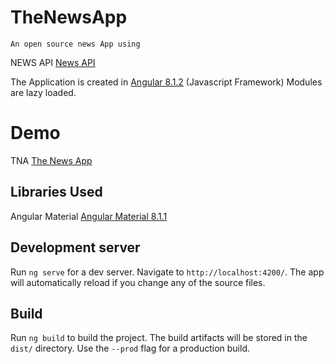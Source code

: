 # TheNewsApp

    An open source news App using

NEWS API [News API](https://newsapi.org)

The Application is created in [Angular 8.1.2](https://angular.io) (Javascript Framework)
Modules are lazy loaded.

# Demo

TNA [The News App](https://utkarshnamdeo.github.io/theNewsApp/)

## Libraries Used

Angular Material [Angular Material 8.1.1](https://material.angular.io)

## Development server

Run `ng serve` for a dev server. Navigate to `http://localhost:4200/`. The app will automatically reload if you change any of the source files.

## Build

Run `ng build` to build the project. The build artifacts will be stored in the `dist/` directory. Use the `--prod` flag for a production build.
